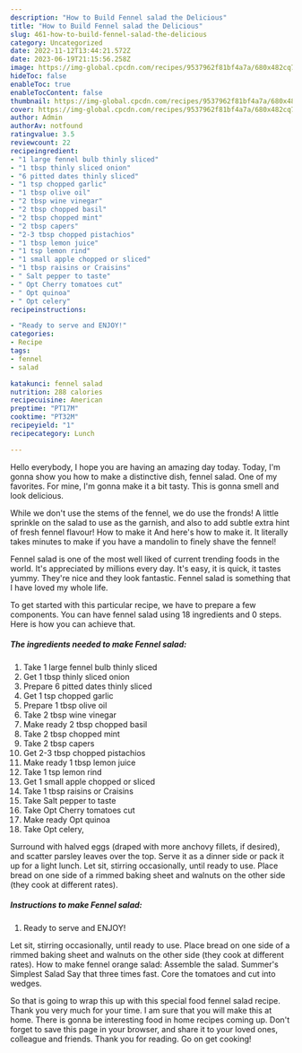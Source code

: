 ```yaml
---
description: "How to Build Fennel salad the Delicious"
title: "How to Build Fennel salad the Delicious"
slug: 461-how-to-build-fennel-salad-the-delicious
category: Uncategorized
date: 2022-11-12T13:44:21.572Z
date: 2023-06-19T21:15:56.258Z
image: https://img-global.cpcdn.com/recipes/9537962f81bf4a7a/680x482cq70/fennel-salad-recipe-main-photo.jpg
hideToc: false
enableToc: true
enableTocContent: false
thumbnail: https://img-global.cpcdn.com/recipes/9537962f81bf4a7a/680x482cq70/fennel-salad-recipe-main-photo.jpg
cover: https://img-global.cpcdn.com/recipes/9537962f81bf4a7a/680x482cq70/fennel-salad-recipe-main-photo.jpg
author: Admin
authorAv: notfound
ratingvalue: 3.5
reviewcount: 22
recipeingredient:
- "1 large fennel bulb thinly sliced"
- "1 tbsp thinly sliced onion"
- "6 pitted dates thinly sliced"
- "1 tsp chopped garlic"
- "1 tbsp olive oil"
- "2 tbsp wine vinegar"
- "2 tbsp chopped basil"
- "2 tbsp chopped mint"
- "2 tbsp capers"
- "2-3 tbsp chopped pistachios"
- "1 tbsp lemon juice"
- "1 tsp lemon rind"
- "1 small apple chopped or sliced"
- "1 tbsp raisins or Craisins"
- " Salt pepper to taste"
- " Opt Cherry tomatoes cut"
- " Opt quinoa"
- " Opt celery"
recipeinstructions:

- "Ready to serve and ENJOY!"
categories:
- Recipe
tags:
- fennel
- salad

katakunci: fennel salad 
nutrition: 288 calories
recipecuisine: American
preptime: "PT17M"
cooktime: "PT32M"
recipeyield: "1"
recipecategory: Lunch

---
```



Hello everybody, I hope you are having an amazing day today. Today, I'm gonna show you how to make a distinctive dish, fennel salad. One of my favorites. For mine, I'm gonna make it a bit tasty. This is gonna smell and look delicious.

While we don&#39;t use the stems of the fennel, we do use the fronds! A little sprinkle on the salad to use as the garnish, and also to add subtle extra hint of fresh fennel flavour! How to make it And here&#39;s how to make it. It literally takes minutes to make if you have a mandolin to finely shave the fennel!

Fennel salad is one of the most well liked of current trending foods in the world. It's appreciated by millions every day. It's easy, it is quick, it tastes yummy. They're nice and they look fantastic. Fennel salad is something that I have loved my whole life.


To get started with this particular recipe, we have to prepare a few components. You can have fennel salad using 18 ingredients and 0 steps. Here is how you can achieve that.

<!--inarticleads1-->

##### The ingredients needed to make Fennel salad:

1. Take 1 large fennel bulb thinly sliced
1. Get 1 tbsp thinly sliced onion
1. Prepare 6 pitted dates thinly sliced
1. Get 1 tsp chopped garlic
1. Prepare 1 tbsp olive oil
1. Take 2 tbsp wine vinegar
1. Make ready 2 tbsp chopped basil
1. Take 2 tbsp chopped mint
1. Take 2 tbsp capers
1. Get 2-3 tbsp chopped pistachios
1. Make ready 1 tbsp lemon juice
1. Take 1 tsp lemon rind
1. Get 1 small apple chopped or sliced
1. Take 1 tbsp raisins or Craisins
1. Take  Salt pepper to taste
1. Take  Opt Cherry tomatoes cut
1. Make ready  Opt quinoa
1. Take  Opt celery,


Surround with halved eggs (draped with more anchovy fillets, if desired), and scatter parsley leaves over the top. Serve it as a dinner side or pack it up for a light lunch. Let sit, stirring occasionally, until ready to use. Place bread on one side of a rimmed baking sheet and walnuts on the other side (they cook at different rates). 

<!--inarticleads2-->

##### Instructions to make Fennel salad:


1. Ready to serve and ENJOY!

Let sit, stirring occasionally, until ready to use. Place bread on one side of a rimmed baking sheet and walnuts on the other side (they cook at different rates). How to make fennel orange salad: Assemble the salad. Summer&#39;s Simplest Salad Say that three times fast. Core the tomatoes and cut into wedges. 

So that is going to wrap this up with this special food fennel salad recipe. Thank you very much for your time. I am sure that you will make this at home. There is gonna be interesting food in home recipes coming up. Don't forget to save this page in your browser, and share it to your loved ones, colleague and friends. Thank you for reading. Go on get cooking!
